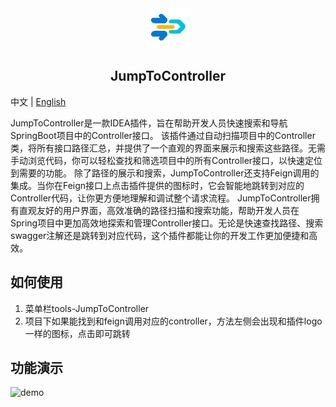 <div align="center">
  <img src="./src/main/resources/META-INF/pluginIcon.svg" height="64">
  <h2>JumpToController</h2>
</div>

中文  | [English](https://github.com/pxpy/jump-to-controller/blob/main/README-en.md)

JumpToController是一款IDEA插件，旨在帮助开发人员快速搜索和导航SpringBoot项目中的Controller接口。
该插件通过自动扫描项目中的Controller类，将所有接口路径汇总，并提供了一个直观的界面来展示和搜索这些路径。无需手动浏览代码，你可以轻松查找和筛选项目中的所有Controller接口，以快速定位到需要的功能。
除了路径的展示和搜索，JumpToController还支持Feign调用的集成。当你在Feign接口上点击插件提供的图标时，它会智能地跳转到对应的Controller代码，让你更方便地理解和调试整个请求流程。
JumpToController拥有直观友好的用户界面，高效准确的路径扫描和搜索功能，帮助开发人员在Spring项目中更加高效地探索和管理Controller接口。无论是快速查找路径、搜索swagger注解还是跳转到对应代码，这个插件都能让你的开发工作更加便捷和高效。
## 如何使用
1. 菜单栏tools-JumpToController
2. 项目下如果能找到和feign调用对应的controller，方法左侧会出现和插件logo一样的图标，点击即可跳转

## 功能演示
![demo](https://cdn.staticaly.com/gh/pxpy/img@master/demo.2ha2tvt8xh40.gif)
